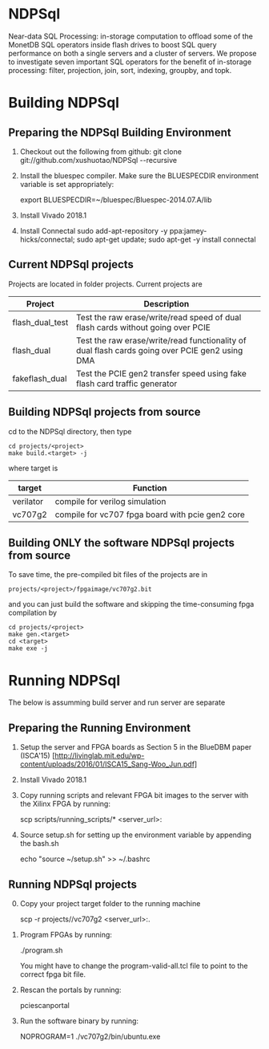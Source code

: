 NDPSql
====

Near-data SQL Processing: in-storage computation to offload some of the MonetDB SQL
operators inside flash drives to boost SQL query performance on both a single servers
and a cluster of servers.  We propose to investigate seven important SQL operators
for the benefit of in-storage processing: filter, projection, join, sort, indexing,
groupby, and topk.

Building NDPSql
====

Preparing the NDPSql Building Environment
-------------------------  

1. Checkout out the following from github:
    git clone git://github.com/xushuotao/NDPSql --recursive
   
2. Install the bluespec compiler. Make sure the BLUESPECDIR environment variable
   is set appropriately:

    export BLUESPECDIR=~/bluespec/Bluespec-2014.07.A/lib

3. Install Vivado 2018.1

4. Install Connectal
    sudo add-apt-repository -y ppa:jamey-hicks/connectal;
    sudo apt-get update;
    sudo apt-get -y install connectal
            

Current NDPSql projects
-----------------------------
Projects are located in folder projects. Current projects are


Project | Description
--------------|----------
flash_dual_test | Test the raw erase/write/read speed of dual flash cards without going over PCIE
flash_dual | Test the raw erase/write/read functionality of dual flash cards going over PCIE gen2 using DMA
fakeflash_dual | Test the PCIE gen2 transfer speed using fake flash card traffic generator


Building NDPSql projects from source
-----------------------------

 cd to the NDPSql directory, then type

    cd projects/<project>
    make build.<target> -j

where target is

target | Function
--------------|----------
verilator | compile for verilog simulation
vc707g2| compile for vc707 fpga board with pcie gen2 core


Building ONLY the software NDPSql projects from source
-----------------------------

To save time, the pre-compiled bit files of the projects are in

    projects/<project>/fpgaimage/vc707g2.bit

and you can just build the software and skipping the time-consuming fpga compilation by

    cd projects/<project>
    make gen.<target>
    cd <target>
    make exe -j


Running NDPSql
======

The below is assumming build server and run server are separate


Preparing the Running Environment
-------------------------

1. Setup the server and FPGA boards as Section 5 in the BlueDBM paper (ISCA'15)
   [http://livinglab.mit.edu/wp-content/uploads/2016/01/ISCA15_Sang-Woo_Jun.pdf]

2. Install Vivado 2018.1

3. Copy running scripts and relevant FPGA bit images to the server with the Xilinx FPGA by running:

    scp scripts/running_scripts/* <server_url>:

4. Source setup.sh for setting up the environment variable by appending the bash.sh

    echo "source ~/setup.sh" >> ~/.bashrc


Running NDPSql projects
-------------------------

0. Copy your project target folder to the running machine

    scp -r projects/<project>/vc707g2 <server_url>:.

1. Program FPGAs by running:

    ./program.sh

   You might have to change the program-valid-all.tcl file to point to the correct fpga bit file.

2. Rescan the portals by running:

    pciescanportal


3. Run the software binary by running:

   NOPROGRAM=1 ./vc707g2/bin/ubuntu.exe



